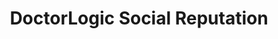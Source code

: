 ---
layout: components
title: DoctorLogic Social Reputation
description: "Our team of seasoned medical content writers blends their talents in medical and digital marketing to deliver custom SEO rich local content. We then use Content Multiplier to amplify the most relevant and engaging content pages for patients and search engines."
meta_image: "/img/meta/social-reputation.jpg"
gsap: true
custom_js: social-reputation
page_class: social-reputation
product: "social reputation"
permalink: "/products/social-reputation"
hs_form_id: "75c57a13-9090-4db1-acd0-be51d1a76f7e"
page_sections:
- component: hero-1
  component_css: hero
  class: hero-sample
  headline: "Manage Your Reputation"
  text: "Our team of seasoned medical content writers blends their talents in medical and digital marketing to deliver custom SEO rich local content. We then use Content Multiplier to amplify the most relevant and engaging content pages for patients and search engines."
  btn:
  img: "/img/products/social-reputation/hero-img.svg"
- component: image-group
  component_css: image-group
  class: social-reputation__image-group--1
  headline: "Manage your online reputation with one tool"
  text: "Organize reviews about your practice and provider from across the web, including top sources such as, Google, Facebook, Yelp, RealSelf, HealthGrades, RateMDs, and many more. Receive alerts when your practice is mentioned in a review."
  btn:
  - btn-link: "#"
    btn-label: "Learn More"
  items:
  - class: image-group__image--1
    src: /img/products/social-reputation/facebook.svg
    alt-text: "Facebook Reviews"
  - class: image-group__image--2
    src: /img/products/social-reputation/yelp.svg
    alt-text: "Yelp Reviews"
  - class: image-group__image--3
    src: /img/products/social-reputation/google.svg
    alt-text: "Google Reviews"
  - class: image-group__image--4
    src: /img/products/social-reputation/healthgrades.svg
    alt-text: "Health Grades Reviews"
  - class: image-group__image--5
    src: /img/products/social-reputation/ratemd.svg
    alt-text: "RateMD Reviews"
  - class: image-group__image--6
    src: /img/products/social-reputation/realself.svg
    alt-text: "RealSelf Reviews"
  - class: image-group__image--7
    src: /img/products/social-reputation/yahoo.svg
    alt-text: "Yahoo Reviews"
  - class: image-group__image--8
    src: /img/products/social-reputation/foursquare.svg
    alt-text: "FourSquare Reviews"
  - class: image-group__image--9
    src: /img/products/social-reputation/screen-reviews-manage.png
    alt-text: "DoctorLogic Reviews"       
- component: callout-headline
  component_css: callout-headline
  class: callout-headline__reputation
  headline: "94% of patients use online reviews to evaluate physicians."
- component: feature-1
  headline: "Display your amazing testimonials"
  class: social-reputation__feature--1
  text: "Positive testimonials are tagged and posted to your practice website for the world to see how great you are. The DoctorLogic platform then automatically integrates these positive reviews to relevant content pages and displays the star ratings in search results."
  btn:
  - btn-link: "#"
    btn-label: "Learn More"
  img: "/img/products/social-reputation/reviews-feature.jpg"
  img_alignment: "Right"
- component: feature-1
  component_css: feature
  class: social-reputation__feature--2
  headline: "Improve Your Reputation"
  text: "The DoctorLogic platform and our team of experts make it easy for your patients to share positive feedback about their experience. With Intelligent Thinking™ our software will automically suggest the best place to request reviews based on a few data criterias."
  btn:
  - btn-link: "#"
    btn-label: "Learn More"
  img: "/img/products/social-reputation/review-request-feature.jpg"
  img_alignment: "Left"
- component: callout
  component_css: callout
  class: callout__reputation
  headline: "Do you know the state of your reputation?"
  text: "We make it easy for all providers to know the state of their reputation. Request your FREE report today."
  subscription: 
  - hs_form_id: "06f56631-a445-49da-89a7-b852166248b1"
---
